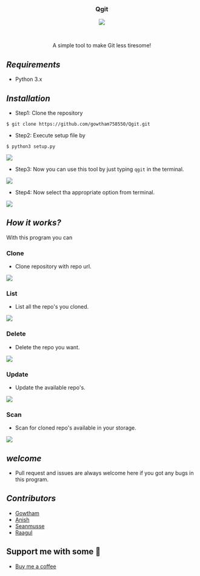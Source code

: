 <h3 align="center">Qgit</h3>
<p align="center">
  <img src="https://img.shields.io/badge/license-GNU GPL V3.0-blue.svg">
</p>
<br>
<p align="center">A simple tool to make Git less tiresome!</p>

## ***Requirements***
* Python 3.x

## ***Installation***
* Step1: Clone the repository 
```
$ git clone https://github.com/gowtham758550/Qgit.git
```
* Step2: Execute setup file by 
```
$ python3 setup.py
```
![](https://github.com/gowtham758550/Qgit/blob/master/Screenshots/Screenshot_20200621-104529~2.png)
* Step3: Now you can use this tool by just typing `qgit` in the terminal. 

![](https://github.com/gowtham758550/Qgit/blob/master/Screenshots/Screenshot_20200621-105840~2.png)

* Step4: Now select tha appropriate option from terminal.

![](https://github.com/gowtham758550/Qgit/blob/master/Screenshots/Screenshot_20200621-105947~2.png)


## ***How it works?***

With this program you can 
### Clone
* Clone repository with repo url. 

![](https://github.com/gowtham758550/Qgit/blob/master/Screenshots/Screenshot_20200621-110634~2.png)

### List
* List all the repo's you cloned. 

![](https://github.com/gowtham758550/Qgit/blob/master/Screenshots/Screenshot_20200621-110736~2.png)

### Delete
* Delete the repo you want. 

![](https://github.com/gowtham758550/Qgit/blob/master/Screenshots/Screenshot_20200621-110806~2.png)

### Update
* Update the available repo's. 

![](https://github.com/gowtham758550/Qgit/blob/master/Screenshots/Screenshot_20200621-110712~2.png)

### Scan
* Scan for cloned repo's available in your storage. 

![](https://github.com/gowtham758550/Qgit/blob/master/Screenshots/scan.png)

## ***welcome***
* Pull request and issues are always welcome here if you
got any bugs in this program.

## ***Contributors***
* [Gowtham](https://github.com/gowtham758550) 
* [Anish](https://github.com/anish-m-code)
* [Seanmusse](https://github.com/seanmusse) 
* [Raagul](https://github.com/Raagul26) 

## Support me with some 💸
* [Buy me a coffee](https://www.buymeacoffee.com/gowtham758550) 

